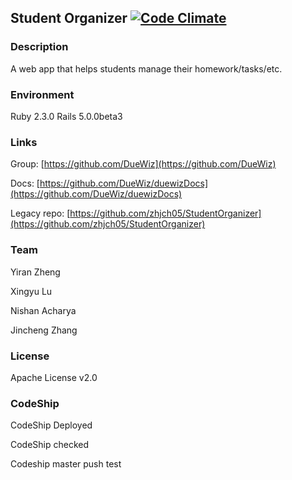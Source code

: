 ## Student Organizer [![Code Climate](https://codeclimate.com/github/DueWiz/Student_Organizer/badges/gpa.svg)](https://codeclimate.com/github/DueWiz/Student_Organizer)

### Description
A web app that helps students manage their homework/tasks/etc.

### Environment
Ruby 2.3.0
Rails 5.0.0beta3

### Links
Group: [https://github.com/DueWiz](https://github.com/DueWiz)

Docs: [https://github.com/DueWiz/duewizDocs](https://github.com/DueWiz/duewizDocs)

Legacy repo: [https://github.com/zhjch05/StudentOrganizer](https://github.com/zhjch05/StudentOrganizer)

### Team

Yiran Zheng

Xingyu Lu

Nishan Acharya

Jincheng Zhang

### License
Apache License v2.0

### CodeShip
CodeShip Deployed

CodeShip checked

Codeship master push test
